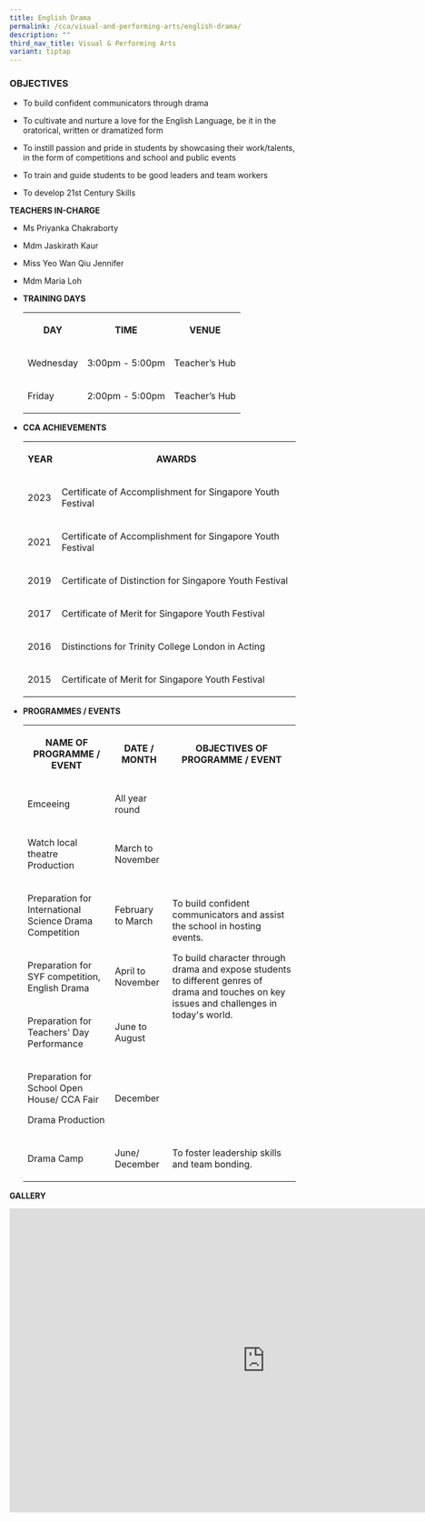 ```yaml
---
title: English Drama
permalink: /cca/visual-and-performing-arts/english-drama/
description: ""
third_nav_title: Visual & Performing Arts
variant: tiptap
---
```

<h3>OBJECTIVES</h3>
<ul>
<li>
<p>To build confident communicators through drama</p>
</li>
<li>
<p>To cultivate and nurture a love for the English Language, be it in the
oratorical, written or dramatized form</p>
</li>
<li>
<p>To instill passion and pride in students by showcasing their work/talents,
in the form of competitions and school and public events</p>
</li>
<li>
<p>To train and guide students to be good leaders and team workers</p>
</li>
<li>
<p>To develop 21st Century Skills</p>
</li>
</ul>
<p><strong>TEACHERS IN-CHARGE</strong>
</p>
<ul data-tight="true" class="tight">
<li>
<p>Ms Priyanka Chakraborty</p>
</li>
<li>
<p>Mdm Jaskirath Kaur</p>
</li>
<li>
<p>Miss Yeo Wan Qiu Jennifer</p>
</li>
<li>
<p>Mdm Maria Loh</p>
</li>
</ul>
<p></p>
<ul>
<li>
<p><strong>TRAINING DAYS</strong>
</p>
<p></p>
<table>
<tbody>
<tr>
<th rowspan="1" colspan="1">
<p>DAY</p>
</th>
<th rowspan="1" colspan="1">
<p>TIME</p>
</th>
<th rowspan="1" colspan="1">
<p>VENUE</p>
</th>
</tr>
<tr>
<td rowspan="1" colspan="1">
<p>Wednesday</p>
</td>
<td rowspan="1" colspan="1">
<p>3:00pm - 5:00pm</p>
</td>
<td rowspan="1" colspan="1">
<p>Teacher’s Hub</p>
</td>
</tr>
<tr>
<td rowspan="1" colspan="1">
<p>Friday</p>
</td>
<td rowspan="1" colspan="1">
<p>2:00pm - 5:00pm</p>
</td>
<td rowspan="1" colspan="1">
<p>Teacher’s Hub</p>
</td>
</tr>
</tbody>
</table>
</li>
<li>
<p><strong>CCA ACHIEVEMENTS</strong>
</p>
<p></p>
<table>
<tbody>
<tr>
<th rowspan="1" colspan="1">
<p>YEAR</p>
</th>
<th rowspan="1" colspan="1">
<p>AWARDS
<br>
</p>
</th>
</tr>
<tr>
<td rowspan="1" colspan="1">
<p>2023</p>
</td>
<td rowspan="1" colspan="1">
<p>Certificate of Accomplishment for Singapore Youth Festival</p>
</td>
</tr>
<tr>
<td rowspan="1" colspan="1">
<p>2021</p>
</td>
<td rowspan="1" colspan="1">
<p>Certificate of Accomplishment for Singapore Youth Festival</p>
</td>
</tr>
<tr>
<td rowspan="1" colspan="1">
<p>2019</p>
</td>
<td rowspan="1" colspan="1">
<p>Certificate of Distinction for Singapore Youth Festival</p>
</td>
</tr>
<tr>
<td rowspan="1" colspan="1">
<p>2017</p>
</td>
<td rowspan="1" colspan="1">
<p>Certificate of Merit for Singapore Youth Festival</p>
</td>
</tr>
<tr>
<td rowspan="1" colspan="1">
<p>2016</p>
</td>
<td rowspan="1" colspan="1">
<p>Distinctions for Trinity College London in Acting
<br>
</p>
</td>
</tr>
<tr>
<td rowspan="1" colspan="1">
<p>2015</p>
</td>
<td rowspan="1" colspan="1">
<p>Certificate of Merit for Singapore Youth Festival</p>
</td>
</tr>
</tbody>
</table>
</li>
<li>
<p><strong>PROGRAMMES / EVENTS</strong>
</p>
<p></p>
<table>
<tbody>
<tr>
<th rowspan="1" colspan="1">
<p>NAME OF PROGRAMME / EVENT</p>
</th>
<th rowspan="1" colspan="1">
<p>DATE / MONTH</p>
</th>
<th rowspan="1" colspan="1">
<p>OBJECTIVES OF PROGRAMME / EVENT</p>
</th>
</tr>
<tr>
<td rowspan="1" colspan="1">
<p>Emceeing</p>
</td>
<td rowspan="1" colspan="1">
<p>All year round</p>
</td>
<td rowspan="6" colspan="1">
<p>To build confident communicators and assist the school in hosting events.</p>
<p>To build character through drama and expose students to different genres
of drama and touches on key issues and challenges in today's world.</p>
</td>
</tr>
<tr>
<td rowspan="1" colspan="1">
<p>Watch local theatre Production</p>
</td>
<td rowspan="1" colspan="1">
<p>March to November</p>
</td>
</tr>
<tr>
<td rowspan="1" colspan="1">
<p>Preparation for International Science Drama Competition</p>
</td>
<td rowspan="1" colspan="1">
<p>February to March</p>
</td>
</tr>
<tr>
<td rowspan="1" colspan="1">
<p>Preparation for SYF competition, English Drama</p>
</td>
<td rowspan="1" colspan="1">
<p>April to November</p>
</td>
</tr>
<tr>
<td rowspan="1" colspan="1">
<p>Preparation for Teachers' Day Performance</p>
</td>
<td rowspan="1" colspan="1">
<p>June to August</p>
</td>
</tr>
<tr>
<td rowspan="1" colspan="1">
<p>Preparation for School Open House/ CCA Fair
<br>
</p>
<p>Drama Production</p>
</td>
<td rowspan="1" colspan="1">
<p>December</p>
</td>
</tr>
<tr>
<td rowspan="1" colspan="1">
<p>Drama Camp</p>
</td>
<td rowspan="1" colspan="1">
<p>June/ December</p>
</td>
<td rowspan="1" colspan="1">
<p>To foster leadership skills and team bonding.</p>
</td>
</tr>
</tbody>
</table>
</li>
</ul>
<p></p>
<p><strong>GALLERY</strong>
</p>
<div class="iframe-wrapper">
<iframe height="535" width="900" allowfullscreen="true" frameborder="0" src="https://docs.google.com/presentation/d/e/2PACX-1vREaWTvuRenUex7RRwMztUKwOxeqXBuDucNNJqTHDsOnge9z5BYry-fTpLaWizNFEFzN7mKt5JMzTfy/embed?start=false&amp;loop=false&amp;delayms=3000"></iframe>
</div>
<p></p>